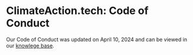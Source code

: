 # ClimateAction.tech: Code of Conduct
Our Code of Conduct was updated on April 10, 2024 and can be viewed in our [knowlege base](https://climate-tech.getoutline.com/s/what-is-cat/doc/code-of-conduct-jiLtkb1xNU).
